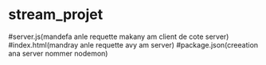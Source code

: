 # stream_projet
#server.js(mandefa  anle requette makany am client de cote server)
#index.html(mandray anle  requette avy am server)
#package.json(creeation ana server nommer nodemon)
